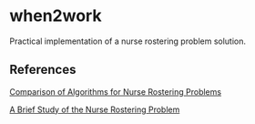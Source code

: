 # when2work
Practical implementation of a nurse rostering problem solution.

## References

[Comparison of Algorithms for Nurse 
Rostering Problems ](http://www.patatconference.org/patat2008/proceedings/Petrovic-WD3c.pdf)

[A Brief Study of the Nurse Rostering Problem](http://www.math.cmu.edu/~af1p/Teaching/OR2/Projects/P23/ORProject_Final_Copy.pdf)

